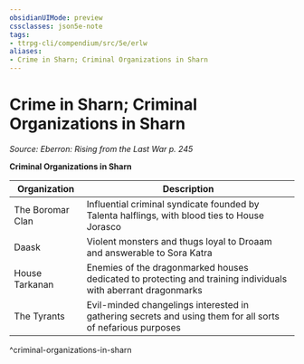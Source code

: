 ```yaml
---
obsidianUIMode: preview
cssclasses: json5e-note
tags:
- ttrpg-cli/compendium/src/5e/erlw
aliases:
- Crime in Sharn; Criminal Organizations in Sharn
---
```

# Crime in Sharn; Criminal Organizations in Sharn
*Source: Eberron: Rising from the Last War p. 245* 

**Criminal Organizations in Sharn**

| Organization | Description |
|--------------|-------------|
| The Boromar Clan | Influential criminal syndicate founded by Talenta halflings, with blood ties to House Jorasco |
| Daask | Violent monsters and thugs loyal to Droaam and answerable to Sora Katra |
| House Tarkanan | Enemies of the dragonmarked houses dedicated to protecting and training individuals with aberrant dragonmarks |
| The Tyrants | Evil-minded changelings interested in gathering secrets and using them for all sorts of nefarious purposes |
^criminal-organizations-in-sharn